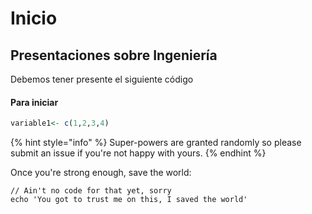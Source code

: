 # Inicio

## **Presentaciones sobre Ingeniería**

Debemos tener presente el siguiente código

#### Para iniciar

```r
variable1<- c(1,2,3,4)

```

{% hint style="info" %}
 Super-powers are granted randomly so please submit an issue if you're not happy with yours.
{% endhint %}

Once you're strong enough, save the world:

```
// Ain't no code for that yet, sorry
echo 'You got to trust me on this, I saved the world'
```



